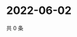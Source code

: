 # 2022-06-02

共 0 条

<!-- BEGIN WEIBO -->
<!-- 最后更新时间 Thu Jun 02 2022 07:16:49 GMT+0800 (China Standard Time) -->

<!-- END WEIBO -->
